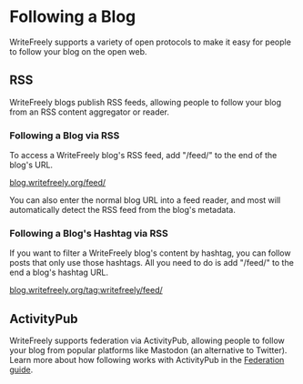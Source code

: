 # Following a Blog

WriteFreely supports a variety of open protocols to make it easy for people to follow your blog on the open web.

## RSS

WriteFreely blogs publish RSS feeds, allowing people to follow your blog from an RSS content aggregator or reader.

### Following a Blog via RSS

To access a WriteFreely blog's RSS feed, add "/feed/" to the end of the blog's URL.

[blog.writefreely.org/feed/](https://blog.writefreely.org/feed/)

You can also enter the normal blog URL into a feed reader, and most will automatically detect the RSS feed from the blog's metadata.

### Following a Blog's Hashtag via RSS

If you want to filter a WriteFreely blog's content by hashtag, you can follow posts that only use those hashtags. All you need to do is add "/feed/" to the end a blog's hashtag URL.

[blog.writefreely.org/tag:writefreely/feed/](https://blog.writefreely.org/tag:writefreely/feed/)

## ActivityPub

WriteFreely supports federation via ActivityPub, allowing people to follow your blog from popular platforms like Mastodon (an alternative to Twitter). Learn more about how following works with ActivityPub in the [Federation guide](https://writefreely.org/docs/latest/writer/federation).
